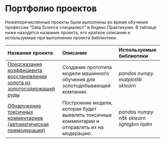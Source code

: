 # Портфолио проектов

Нижеперечисленные проекты были выполнены во время обучения профессии "Data Science специалист" в Яндекс.Практикуме. В таблице ниже находятся название проекта, его краткое описание и используемые при выполнении проекта библиотеки.

| Название проекта | Описание | Используемые библиотеки | 
| :---------------------- | :---------------------- | :---------------------- |
| [Предсказание коэффициента восстановления золота из золотосодержащей руды](gold%20recovery) | Создание прототипа модели машинного обучения для золотодобывающей компании.| *pandas* *numpy* *matplotlib* *sklearn* |
| [Обнаружение токсичных комментариев (автоматическая премодерация)](NLP) | Построение модели, которая будет выявлять токсичные комментарии и отправлять их на модерацию.| *pandas* *numpy* *nltk* *sklearn* *lightgbm* *tqdm* |

